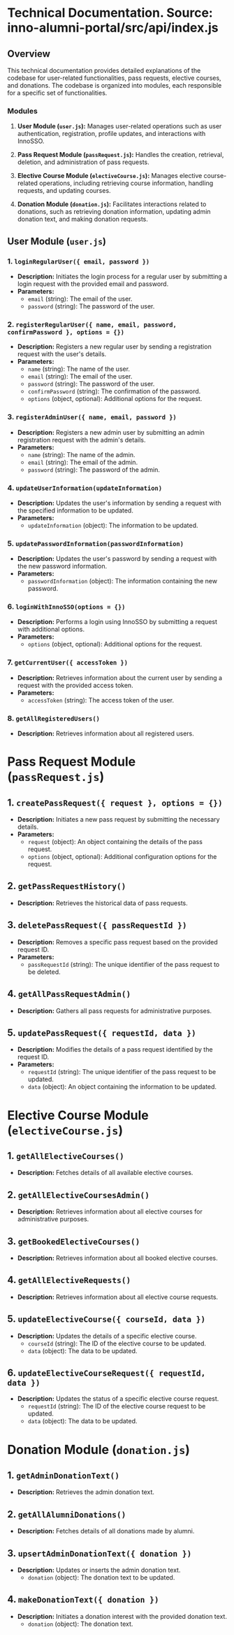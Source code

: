 # Technical Documentation. Source: inno-alumni-portal/src/api/index.js

## Overview

This technical documentation provides detailed explanations of the codebase for user-related functionalities, pass requests, elective courses, and donations. The codebase is organized into modules, each responsible for a specific set of functionalities.

### Modules

1. **User Module (`user.js`):** Manages user-related operations such as user authentication, registration, profile updates, and interactions with InnoSSO.

2. **Pass Request Module (`passRequest.js`):** Handles the creation, retrieval, deletion, and administration of pass requests.

3. **Elective Course Module (`electiveCourse.js`):** Manages elective course-related operations, including retrieving course information, handling requests, and updating courses.

4. **Donation Module (`donation.js`):** Facilitates interactions related to donations, such as retrieving donation information, updating admin donation text, and making donation requests.

## User Module (`user.js`)

### 1. `loginRegularUser({ email, password })`

- **Description:** Initiates the login process for a regular user by submitting a login request with the provided email and password.
- **Parameters:**
  - `email` (string): The email of the user.
  - `password` (string): The password of the user.


### 2. `registerRegularUser({ name, email, password, confirmPassword }, options = {})`

- **Description:** Registers a new regular user by sending a registration request with the user's details.
- **Parameters:**
  - `name` (string): The name of the user.
  - `email` (string): The email of the user.
  - `password` (string): The password of the user.
  - `confirmPassword` (string): The confirmation of the password.
  - `options` (object, optional): Additional options for the request.


### 3. `registerAdminUser({ name, email, password })`

- **Description:** Registers a new admin user by submitting an admin registration request with the admin's details.
- **Parameters:**
  - `name` (string): The name of the admin.
  - `email` (string): The email of the admin.
  - `password` (string): The password of the admin.


### 4. `updateUserInformation(updateInformation)`

- **Description:** Updates the user's information by sending a request with the specified information to be updated.
- **Parameters:**
  - `updateInformation` (object): The information to be updated.


### 5. `updatePasswordInformation(passwordInformation)`

- **Description:** Updates the user's password by sending a request with the new password information.
- **Parameters:**
  - `passwordInformation` (object): The information containing the new password.


### 6. `loginWithInnoSSO(options = {})`

- **Description:** Performs a login using InnoSSO by submitting a request with additional options.
- **Parameters:**
  - `options` (object, optional): Additional options for the request.


### 7. `getCurrentUser({ accessToken })`

- **Description:** Retrieves information about the current user by sending a request with the provided access token.
- **Parameters:**
  - `accessToken` (string): The access token of the user.


### 8. `getAllRegisteredUsers()`

- **Description:** Retrieves information about all registered users.


# Pass Request Module (`passRequest.js`)

## 1. `createPassRequest({ request }, options = {})`

- **Description:** Initiates a new pass request by submitting the necessary details.
- **Parameters:**
  - `request` (object): An object containing the details of the pass request.
  - `options` (object, optional): Additional configuration options for the request.


## 2. `getPassRequestHistory()`

- **Description:** Retrieves the historical data of pass requests.


## 3. `deletePassRequest({ passRequestId })`

- **Description:** Removes a specific pass request based on the provided request ID.
- **Parameters:**
  - `passRequestId` (string): The unique identifier of the pass request to be deleted.


## 4. `getAllPassRequestAdmin()`

- **Description:** Gathers all pass requests for administrative purposes.


## 5. `updatePassRequest({ requestId, data })`

- **Description:** Modifies the details of a pass request identified by the request ID.
- **Parameters:**
  - `requestId` (string): The unique identifier of the pass request to be updated.
  - `data` (object): An object containing the information to be updated.

# Elective Course Module (`electiveCourse.js`)

## 1. `getAllElectiveCourses()`

- **Description:** Fetches details of all available elective courses.

## 2. `getAllElectiveCoursesAdmin()`

- **Description:** Retrieves information about all elective courses for administrative purposes.

## 3. `getBookedElectiveCourses()`

- **Description:** Retrieves information about all booked elective courses.

## 4. `getAllElectiveRequests()`

- **Description:** Retrieves information about all elective course requests.

## 5. `updateElectiveCourse({ courseId, data })`

- **Description:** Updates the details of a specific elective course.
  - `courseId` (string): The ID of the elective course to be updated.
  - `data` (object): The data to be updated.

## 6. `updateElectiveCourseRequest({ requestId, data })`

- **Description:** Updates the status of a specific elective course request.
  - `requestId` (string): The ID of the elective course request to be updated.
  - `data` (object): The data to be updated.

# Donation Module (`donation.js`)

## 1. `getAdminDonationText()`

- **Description:** Retrieves the admin donation text.

## 2. `getAllAlumniDonations()`

- **Description:** Fetches details of all donations made by alumni.

## 3. `upsertAdminDonationText({ donation })`

- **Description:** Updates or inserts the admin donation text.
  - `donation` (object): The donation text to be updated.

## 4. `makeDonationText({ donation })`

- **Description:** Initiates a donation interest with the provided donation text.
  - `donation` (object): The donation text.
